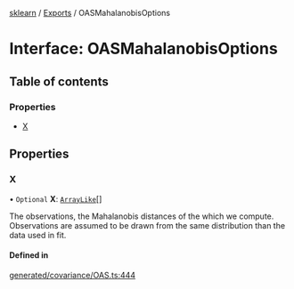 [sklearn](../readme.md) / [Exports](../modules.md) / OASMahalanobisOptions

# Interface: OASMahalanobisOptions

## Table of contents

### Properties

- [X](OASMahalanobisOptions.md#x)

## Properties

### X

• `Optional` **X**: [`ArrayLike`](../modules.md#arraylike)[]

The observations, the Mahalanobis distances of the which we compute. Observations are assumed to be drawn from the same distribution than the data used in fit.

#### Defined in

[generated/covariance/OAS.ts:444](https://github.com/transitive-bullshit/scikit-learn-ts/blob/367336a/packages/sklearn/src/generated/covariance/OAS.ts#L444)
